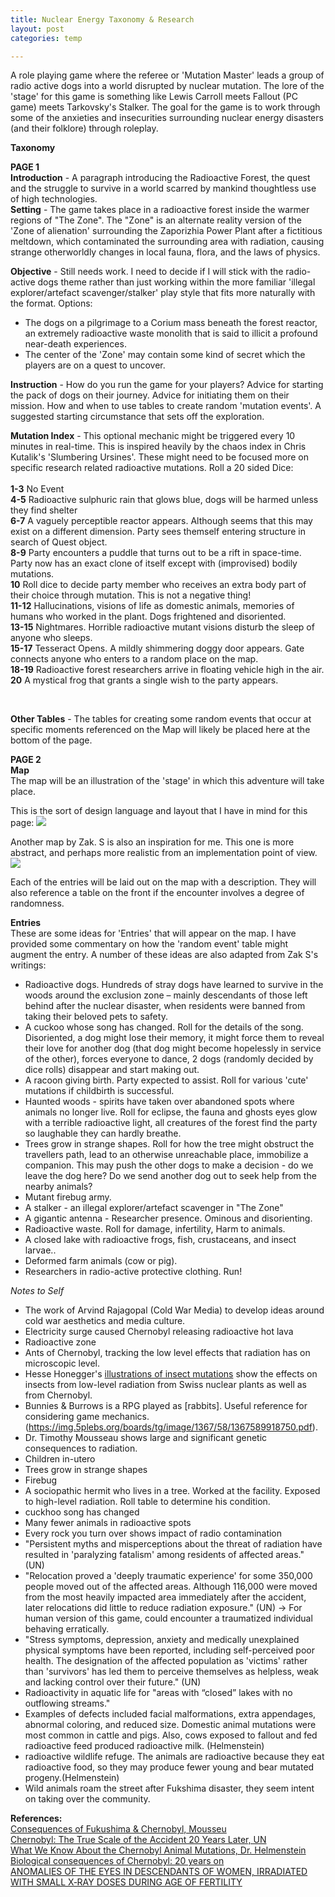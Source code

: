 ```yaml
---
title: Nuclear Energy Taxonomy & Research
layout: post
categories: temp

---
```



A role playing game where the referee or 'Mutation Master' leads a group of radio active dogs into a world disrupted by nuclear mutation.  The lore of the 'stage' for this game is something like Lewis Carroll meets Fallout (PC game) meets Tarkovsky's Stalker. The goal for the game is to work through some of the anxieties and insecurities surrounding nuclear energy disasters (and their folklore) through roleplay.

**Taxonomy**<br>

**PAGE 1**<br>
**Introduction** - A paragraph introducing the Radioactive Forest, the quest and the struggle to survive in a world scarred by mankind thoughtless use of high technologies.<br>
**Setting** - The game takes place in a radioactive forest inside the warmer regions of "The Zone". The "Zone" is an alternate reality version of the 'Zone of alienation' surrounding the Zaporizhia Power Plant after a fictitious meltdown, which contaminated the surrounding area with radiation, causing strange otherworldly changes in local fauna, flora, and the laws of physics.


**Objective** - Still needs work. I need to decide if I will stick with the radio-active dogs theme rather than just working within the more familiar 'illegal explorer/artefact scavenger/stalker' play style that fits more naturally with the format. Options:
- The dogs on a pilgrimage to a Corium mass beneath the forest reactor, an extremely radioactive waste monolith that is said to illicit a profound near-death experiences.
- The center of the 'Zone' may contain some kind of secret which the players are on a quest to uncover.

**Instruction** - How do you run the game for your players? Advice for starting the pack of dogs on their journey. Advice for initiating them on their mission. How and when to use tables to create random 'mutation events'. A suggested starting circumstance that sets off the exploration.

**Mutation Index** - This optional mechanic might be triggered every 10 minutes in real-time. This is inspired heavily by the chaos index in Chris Kutalik's 'Slumbering Ursines'. These might need to be focused more on specific research related radioactive mutations. Roll a 20 sided Dice:
<br>
<br>
**1-3** No Event<br>
**4-5** Radioactive sulphuric rain that glows blue, dogs will be harmed unless they find shelter<br>
**6-7** A vaguely perceptible reactor appears. Although seems that this may exist on a different dimension.  Party sees themself entering structure in search of Quest object.<br>
**8-9** Party encounters a puddle that turns out to be a rift in space-time. Party now has an exact clone of itself except with (improvised) bodily mutations.<br>
**10** Roll dice to decide party member who receives an extra body part of their choice through mutation. This is not a negative thing!  <br>
**11-12** Hallucinations, visions of life as domestic animals, memories of humans who worked in the plant. Dogs frightened and disoriented.<br>
**13-15** Nightmares. Horrible radioactive mutant visions disturb the sleep of anyone who sleeps.<br>
**15-17** Tesseract Opens. A mildly shimmering doggy door appears. Gate connects anyone who enters to a random place on the map.<br>
**18-19** Radioactive forest researchers arrive in floating vehicle high in the air. <br>
**20** A mystical frog that grants a single wish to the party appears.<br>

<br>

**Other Tables** - The tables for creating some random events that occur at specific moments referenced on the Map will likely be placed here at the bottom of the page.


**PAGE 2**<br>
**Map**<br>
The map will be an illustration of the 'stage' in which this adventure will take place.

This is the sort of design language and layout that I have in mind for this page:
![](https://image.ibb.co/nG2zSK/adfasda.png)

Another map by Zak. S is also an inspiration for me. This one is more abstract, and perhaps more realistic from an implementation point of view.
![](https://image.ibb.co/cPhkZz/Capture222.png)

Each of the entries will be laid out on the map with a description. They will also reference a table on the front if the encounter involves a degree of randomness.

**Entries**<br>
These are some ideas for 'Entries' that will appear on the map. I have provided some commentary on how the 'random event' table might augment the entry. A number of these ideas are also adapted from Zak S's writings:
* Radioactive dogs. Hundreds of stray dogs have learned to survive in the woods around the exclusion zone – mainly descendants of those left behind after the nuclear disaster, when residents were banned from taking their beloved pets to safety.
* A cuckoo whose song has changed.  Roll for the details of the song. Disoriented, a dog might lose their memory, it might force them to reveal their love for another dog (that dog might become hopelessly in service of the other), forces everyone to dance, 2 dogs (randomly decided by dice rolls) disappear and start making out.
* A racoon giving birth. Party expected to assist. Roll for various 'cute' mutations if childbirth is successful.
* Haunted woods - spirits have taken over abandoned spots where animals no longer live. Roll for eclipse, the fauna and ghosts eyes glow with a terrible radioactive light, all creatures of the forest find the party so laughable they can hardly breathe.
* Trees grow in strange shapes. Roll for how the tree might obstruct the travellers path, lead to an otherwise unreachable place, immobilize a companion. This may push the other dogs to make a decision - do we leave the dog here? Do we send another dog out to seek help from the nearby animals?
* Mutant firebug army.
* A stalker - an illegal explorer/artefact scavenger in "The Zone"
* A gigantic antenna - Researcher presence. Ominous and disorienting.
* Radioactive waste. Roll for damage, infertility, Harm to animals.
* A closed lake with radioactive frogs, fish, crustaceans, and insect larvae..
* Deformed farm animals (cow or pig).
* Researchers in radio-active protective clothing. Run!

*Notes to Self*
* The work of Arvind Rajagopal (Cold War Media) to develop ideas around cold war aesthetics and media culture.
* Electricity surge caused Chernobyl releasing radioactive hot lava
* Radioactive zone
* Ants of Chernobyl, tracking the low level effects that radiation has on microscopic level.
* Hesse Honegger's [illustrations of insect mutations](http://www.cabinetmagazine.org/issues/25/Hesse-Honegger.php) show the effects on insects from low-level radiation from Swiss nuclear plants as well as from Chernobyl.
* Bunnies & Burrows is a RPG played as [rabbits]. Useful reference for considering game mechanics. (https://img.5plebs.org/boards/tg/image/1367/58/1367589918750.pdf).
* Dr. Timothy Mousseau shows large and significant genetic consequences to radiation.
* Children in-utero
* Trees grow in strange shapes
* Firebug
* A sociopathic hermit who lives in a tree. Worked at the facility. Exposed to high-level radiation. Roll table to determine his condition.
* cuckhoo song has changed
* Many fewer animals in radioactive spots
* Every rock you turn over shows impact of radio contamination
* "Persistent myths and misperceptions about the threat of radiation have resulted in
'paralyzing fatalism' among residents of affected areas." (UN)
* "Relocation proved a 'deeply traumatic experience' for some 350,000 people moved
out of the affected areas. Although 116,000 were moved from the most heavily impacted
area immediately after the accident, later relocations did little to reduce radiation
exposure." (UN) -> For human version of this game, could encounter a traumatized individual behaving erratically.
* "Stress symptoms, depression, anxiety and medically unexplained physical symptoms
have been reported, including self-perceived poor health. The designation of the affected
population as 'victims' rather than 'survivors' has led them to perceive themselves as
helpless, weak and lacking control over their future." (UN)
* Radioactivity in aquatic life for "areas with “closed” lakes with no outflowing streams."
*  Examples of defects included facial malformations, extra appendages, abnormal coloring, and reduced size. Domestic animal mutations were most common in cattle and pigs. Also, cows exposed to fallout and fed radioactive feed produced radioactive milk. (Helmenstein)
* radioactive wildlife refuge. The animals are radioactive because they eat radioactive food, so they may produce fewer young and bear mutated progeny.(Helmenstein)
* Wild animals roam the street after Fukshima disaster, they seem intent on taking over the community.



**References:** <br>
[Consequences of Fukushima & Chernobyl, Mousseu](https://www.youtube.com/watch?v=c21cKXTuu90)<br>
[Chernobyl: The True Scale of the Accident  20 Years Later, UN](http://www.who.int/ionizing_radiation/a_e/chernobyl/PR_English.pdf)<br>
[What We Know About the Chernobyl Animal Mutations, Dr. Helmenstein](https://www.thoughtco.com/chernobyl-animal-mutations-4155348)<br>
[Biological consequences of Chernobyl:  20 years on](http://citeseerx.ist.psu.edu/viewdoc/download?doi=10.1.1.532.313&rep=rep1&type=pdf)<br>
[ANOMALIES OF THE EYES IN DESCENDANTS OF WOMEN, IRRADIATED WITH SMALL X‐RAY DOSES DURING AGE OF FERTILITY](https://onlinelibrary.wiley.com/doi/abs/10.1111/j.1755-3768.1968.tb02815.x)<br>

